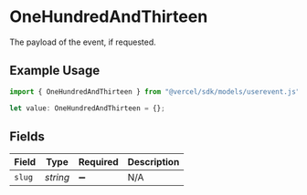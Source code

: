 # OneHundredAndThirteen

The payload of the event, if requested.

## Example Usage

```typescript
import { OneHundredAndThirteen } from "@vercel/sdk/models/userevent.js";

let value: OneHundredAndThirteen = {};
```

## Fields

| Field              | Type               | Required           | Description        |
| ------------------ | ------------------ | ------------------ | ------------------ |
| `slug`             | *string*           | :heavy_minus_sign: | N/A                |